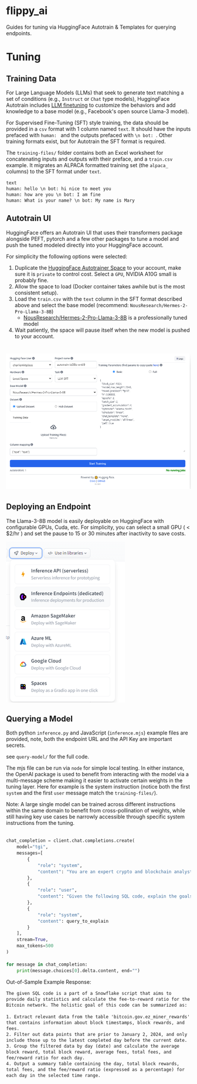 # flippy_ai
 Guides for tuning via HuggingFace Autotrain & Templates for querying endpoints.

# Tuning 

## Training Data

For Large Language Models (LLMs) that seek to generate text matching a set of conditions (e.g., `Instruct` or `Chat` type models), HuggingFace Autotrain includes [LLM finetuning](https://huggingface.co/docs/autotrain/en/llm_finetuning) to customize the behaviors and add knowledge to a base model (e.g., Facebook's open source Llama-3 model).

For Supervised Fine-Tuning (SFT) style training, the data should be provided in a `csv` format with 1 column named `text`. It should have the inputs prefaced with `human: ` and the outputs prefaced with `\n bot: `. Other training formats exist, but for Autotrain the SFT format is required. 

The `training-files/` folder contains both an Excel worksheet for concatenating inputs and outputs with their preface, and a `train.csv` example. It migrates an ALPACA formatted training set (the `alpaca_` columns) to the SFT format under `text`.

```
text
human: hello \n bot: hi nice to meet you
human: how are you \n bot: I am fine
human: What is your name? \n bot: My name is Mary
```

## Autotrain UI

HuggingFace offers an Autotrain UI that uses their transformers package alongside PEFT, pytorch and a few other packages to tune a model and push the tuned modeled directly into your HuggingFace account.

For simplicity the following options were selected:

1. Duplicate the [HuggingFace Autotrainer Space](https://huggingface.co/spaces/autotrain-projects/autotrain-advanced?duplicate=true) to your account, make sure it is `private` to control cost. Select a `GPU`, NVIDIA A10G small is probably fine.
2. Allow the space to load (Docker container takes awhile but is the most consistent setup). 
3. Load the `train.csv` with the `text` column in the SFT format described above and select the base model (recommend: `NousResearch/Hermes-2-Pro-Llama-3-8B`)
    - [NousResearch/Hermes-2-Pro-Llama-3-8B](https://huggingface.co/NousResearch/Hermes-2-Pro-Llama-3-8B) is a professionally tuned model 
4. Wait patiently, the space will pause itself when the new model is pushed to your account.

# ![alt text](images/hf-autotrain.png)

## Deploying an Endpoint

The Llama-3-8B model is easily deployable on HuggingFace with configurable GPUs, Cuda, etc. For simplicity, you can select a small GPU ( < $2/hr ) and set the pause to 15 or 30 minutes after inactivity to save costs.

![Deploy](images/deploy_endpoint.png)

## Querying a Model

Both python `inference.py` and JavaScript (`inference.mjs`) example files are provided, note, both the endpoint URL and the API Key are important secrets. 

see `query-model/` for the full code.

The mjs file can be run via `node` for simple local testing. In either instance, the OpenAI package is used to benefit from interacting with the model via a multi-message scheme making it easier to activate certain weights in the tuning layer. Here for example is the system instruction (notice both the first `system` and the first `user` message match the `training-files/`).

Note: A large single model can be trained across different instructions within the same domain to benefit from cross-pollination of weights, while still having key use cases be narrowly accessible through specific system instructions from the tuning. 

```python

chat_completion = client.chat.completions.create(
	model="tgi",
	messages=[
        {
            "role": "system",
            "content": "You are an expert crypto and blockchain analyst versed in Snowflake SQL. You explain code clearly and quickly."
        },
        {
            "role": "user",
            "content": "Given the following SQL code, explain the goals of the code. Do not go line by line. Give a holistic overview of the code. Be concise."
        },
        {
            "role": "system",
            "content": query_to_explain
        }
    ],
	stream=True,
	max_tokens=500
)

for message in chat_completion:
	print(message.choices[0].delta.content, end="")
```

Out-of-Sample Example Response: 
```
The given SQL code is a part of a Snowflake script that aims to provide daily statistics and calculate the fee-to-reward ratio for the Bitcoin network. The holistic goal of this code can be summarized as:

1. Extract relevant data from the table 'bitcoin.gov.ez_miner_rewards' that contains information about block timestamps, block rewards, and fees.
2. Filter out data points that are prior to January 2, 2024, and only include those up to the latest completed day before the current date.
3. Group the filtered data by day (date) and calculate the average block reward, total block reward, average fees, total fees, and fee/reward ratio for each day.
4. Output a summary table containing the day, total block rewards, total fees, and the fee/reward ratio (expressed as a percentage) for each day in the selected time range.
```

